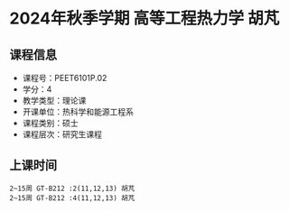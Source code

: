 # 2024年秋季学期 高等工程热力学 胡芃






## 课程信息

- 课程号：PEET6101P.02
- 学分：4
- 教学类型：理论课
- 开课单位：热科学和能源工程系
- 课程类别：硕士
- 课程层次：研究生课程

## 上课时间

```
2~15周 GT-B212 :2(11,12,13) 胡芃
2~15周 GT-B212 :4(11,12,13) 胡芃
```


